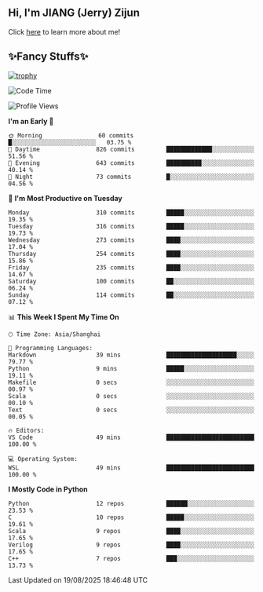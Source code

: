 ## Hi, I'm JIANG (Jerry) Zijun

Click [here](https://jzjerry.github.io/about/) to learn more about me!

## ✨Fancy Stuffs✨
[![trophy](https://github-profile-trophy.vercel.app/?username=jzjerry&theme=onedark)](https://github.com/ryo-ma/github-profile-trophy)
<!--START_SECTION:waka-->
![Code Time](http://img.shields.io/badge/Code%20Time-1%2C468%20hrs%2032%20mins-blue)

![Profile Views](http://img.shields.io/badge/Profile%20Views-57-blue)

**I'm an Early 🐤** 

```text
🌞 Morning                60 commits          █░░░░░░░░░░░░░░░░░░░░░░░░   03.75 % 
🌆 Daytime                826 commits         █████████████░░░░░░░░░░░░   51.56 % 
🌃 Evening                643 commits         ██████████░░░░░░░░░░░░░░░   40.14 % 
🌙 Night                  73 commits          █░░░░░░░░░░░░░░░░░░░░░░░░   04.56 % 
```
📅 **I'm Most Productive on Tuesday** 

```text
Monday                   310 commits         █████░░░░░░░░░░░░░░░░░░░░   19.35 % 
Tuesday                  316 commits         █████░░░░░░░░░░░░░░░░░░░░   19.73 % 
Wednesday                273 commits         ████░░░░░░░░░░░░░░░░░░░░░   17.04 % 
Thursday                 254 commits         ████░░░░░░░░░░░░░░░░░░░░░   15.86 % 
Friday                   235 commits         ████░░░░░░░░░░░░░░░░░░░░░   14.67 % 
Saturday                 100 commits         ██░░░░░░░░░░░░░░░░░░░░░░░   06.24 % 
Sunday                   114 commits         ██░░░░░░░░░░░░░░░░░░░░░░░   07.12 % 
```


📊 **This Week I Spent My Time On** 

```text
🕑︎ Time Zone: Asia/Shanghai

💬 Programming Languages: 
Markdown                 39 mins             ████████████████████░░░░░   79.77 % 
Python                   9 mins              █████░░░░░░░░░░░░░░░░░░░░   19.11 % 
Makefile                 0 secs              ░░░░░░░░░░░░░░░░░░░░░░░░░   00.97 % 
Scala                    0 secs              ░░░░░░░░░░░░░░░░░░░░░░░░░   00.10 % 
Text                     0 secs              ░░░░░░░░░░░░░░░░░░░░░░░░░   00.05 % 

🔥 Editors: 
VS Code                  49 mins             █████████████████████████   100.00 % 

💻 Operating System: 
WSL                      49 mins             █████████████████████████   100.00 % 
```

**I Mostly Code in Python** 

```text
Python                   12 repos            ██████░░░░░░░░░░░░░░░░░░░   23.53 % 
C                        10 repos            █████░░░░░░░░░░░░░░░░░░░░   19.61 % 
Scala                    9 repos             ████░░░░░░░░░░░░░░░░░░░░░   17.65 % 
Verilog                  9 repos             ████░░░░░░░░░░░░░░░░░░░░░   17.65 % 
C++                      7 repos             ███░░░░░░░░░░░░░░░░░░░░░░   13.73 % 
```




 Last Updated on 19/08/2025 18:46:48 UTC
<!--END_SECTION:waka-->
